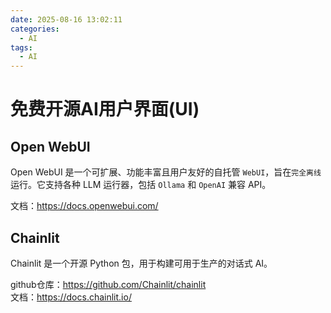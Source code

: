 ```yaml
---
date: 2025-08-16 13:02:11
categories:
  - AI
tags:
  - AI
---
```


# 免费开源AI用户界面(UI)

## Open WebUI

Open WebUI 是一个可扩展、功能丰富且用户友好的自托管 `WebUI`，旨在`完全离线`运行。它支持各种 LLM 运行器，包括 `Ollama` 和 `OpenAI` 兼容 API。

文档：<https://docs.openwebui.com/>

## Chainlit

Chainlit 是一个开源 Python 包，用于构建可用于生产的对话式 AI。

github仓库：<https://github.com/Chainlit/chainlit>  
文档：<https://docs.chainlit.io/>
